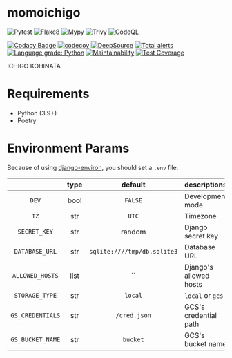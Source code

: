 # momoichigo

![Pytest](https://github.com/nothink/momoichigo/actions/workflows/pytest.yml/badge.svg)
![Flake8](https://github.com/nothink/momoichigo/actions/workflows/flake8.yml/badge.svg)
![Mypy](https://github.com/nothink/momoichigo/actions/workflows/mypy.yml/badge.svg)
![Trivy](https://github.com/nothink/momoichigo/actions/workflows/trivy.yml/badge.svg)
![CodeQL](https://github.com/nothink/momoichigo/actions/workflows/codeql-analysis.yml/badge.svg)

[![Codacy Badge](https://api.codacy.com/project/badge/Grade/bab8892952a54604bf4100e50a1de08c)](https://app.codacy.com/gh/nothink/momoichigo?utm_source=github.com&utm_medium=referral&utm_content=nothink/momoichigo&utm_campaign=Badge_Grade_Settings)
[![codecov](https://codecov.io/gh/nothink/momoichigo/branch/main/graph/badge.svg?token=o783r2x5Tp)](https://codecov.io/gh/nothink/momoichigo)
[![DeepSource](https://deepsource.io/gh/nothink/momoichigo.svg/?label=active+issues&token=NhcwPGRXrmzAB8s6PLmU6fCI)](https://deepsource.io/gh/nothink/momoichigo/?ref=repository-badge)
[![Total alerts](https://img.shields.io/lgtm/alerts/g/nothink/momoichigo.svg?logo=lgtm&logoWidth=18)](https://lgtm.com/projects/g/nothink/momoichigo/alerts/)
[![Language grade: Python](https://img.shields.io/lgtm/grade/python/g/nothink/momoichigo.svg?logo=lgtm&logoWidth=18)](https://lgtm.com/projects/g/nothink/momoichigo/context:python)
[![Maintainability](https://api.codeclimate.com/v1/badges/90990a8bda1de479706a/maintainability)](https://codeclimate.com/github/nothink/momoichigo/maintainability)
[![Test Coverage](https://api.codeclimate.com/v1/badges/90990a8bda1de479706a/test_coverage)](https://codeclimate.com/github/nothink/momoichigo/test_coverage)

ICHIGO KOHINATA

# Requirements

- Python (3.9+)
- Poetry

# Environment Params

Because of using [django-environ](https://django-environ.readthedocs.io/en/latest/), you should set a `.env` file.

|                  | type |           default           | descriptions           |
| :--------------: | :--: | :-------------------------: | :--------------------- |
|      `DEV`       | bool |           `FALSE`           | Development mode       |
|      `TZ`        | str  |           `UTC`             | Timezone               |
|   `SECRET_KEY`   | str  |           random            | Django secret key      |
|  `DATABASE_URL`  | str  | `sqlite:////tmp/db.sqlite3` | Database URL           |
| `ALLOWED_HOSTS`  | list |             ``              | Django's allowed hosts |
|  `STORAGE_TYPE`  | str  |           `local`           | `local` or `gcs`       |
| `GS_CREDENTIALS` | str  |        `/cred.json`         | GCS's credential path  |
| `GS_BUCKET_NAME` | str  |          `bucket`           | GCS's bucket name      |
